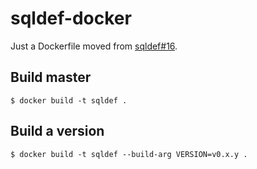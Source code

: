 # sqldef-docker

Just a Dockerfile moved from [sqldef#16](https://github.com/k0kubun/sqldef/pull/16).

## Build master

```
$ docker build -t sqldef .
```

## Build a version

```
$ docker build -t sqldef --build-arg VERSION=v0.x.y .
```
